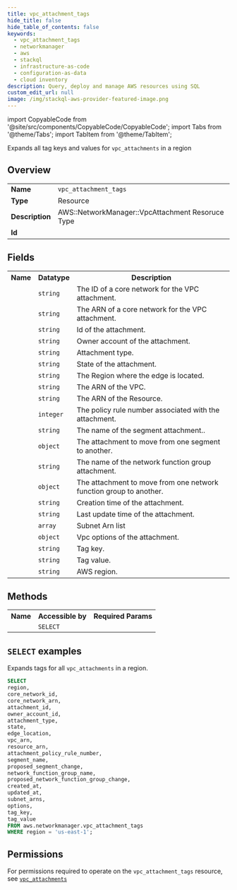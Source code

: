 ```yaml
---
title: vpc_attachment_tags
hide_title: false
hide_table_of_contents: false
keywords:
  - vpc_attachment_tags
  - networkmanager
  - aws
  - stackql
  - infrastructure-as-code
  - configuration-as-data
  - cloud inventory
description: Query, deploy and manage AWS resources using SQL
custom_edit_url: null
image: /img/stackql-aws-provider-featured-image.png
---
```


import CopyableCode from '@site/src/components/CopyableCode/CopyableCode';
import Tabs from '@theme/Tabs';
import TabItem from '@theme/TabItem';

Expands all tag keys and values for <code>vpc_attachments</code> in a region

## Overview
<table>
<tbody>
<tr><td><b>Name</b></td><td><code>vpc_attachment_tags</code></td></tr>
<tr><td><b>Type</b></td><td>Resource</td></tr>
<tr><td><b>Description</b></td><td>AWS::NetworkManager::VpcAttachment Resoruce Type</td></tr>
<tr><td><b>Id</b></td><td><CopyableCode code="aws.networkmanager.vpc_attachment_tags" /></td></tr>
</tbody>
</table>

## Fields
<table>
<tbody>
<tr><th>Name</th><th>Datatype</th><th>Description</th></tr><tr><td><CopyableCode code="core_network_id" /></td><td><code>string</code></td><td>The ID of a core network for the VPC attachment.</td></tr>
<tr><td><CopyableCode code="core_network_arn" /></td><td><code>string</code></td><td>The ARN of a core network for the VPC attachment.</td></tr>
<tr><td><CopyableCode code="attachment_id" /></td><td><code>string</code></td><td>Id of the attachment.</td></tr>
<tr><td><CopyableCode code="owner_account_id" /></td><td><code>string</code></td><td>Owner account of the attachment.</td></tr>
<tr><td><CopyableCode code="attachment_type" /></td><td><code>string</code></td><td>Attachment type.</td></tr>
<tr><td><CopyableCode code="state" /></td><td><code>string</code></td><td>State of the attachment.</td></tr>
<tr><td><CopyableCode code="edge_location" /></td><td><code>string</code></td><td>The Region where the edge is located.</td></tr>
<tr><td><CopyableCode code="vpc_arn" /></td><td><code>string</code></td><td>The ARN of the VPC.</td></tr>
<tr><td><CopyableCode code="resource_arn" /></td><td><code>string</code></td><td>The ARN of the Resource.</td></tr>
<tr><td><CopyableCode code="attachment_policy_rule_number" /></td><td><code>integer</code></td><td>The policy rule number associated with the attachment.</td></tr>
<tr><td><CopyableCode code="segment_name" /></td><td><code>string</code></td><td>The name of the segment attachment..</td></tr>
<tr><td><CopyableCode code="proposed_segment_change" /></td><td><code>object</code></td><td>The attachment to move from one segment to another.</td></tr>
<tr><td><CopyableCode code="network_function_group_name" /></td><td><code>string</code></td><td>The name of the network function group attachment.</td></tr>
<tr><td><CopyableCode code="proposed_network_function_group_change" /></td><td><code>object</code></td><td>The attachment to move from one network function group to another.</td></tr>
<tr><td><CopyableCode code="created_at" /></td><td><code>string</code></td><td>Creation time of the attachment.</td></tr>
<tr><td><CopyableCode code="updated_at" /></td><td><code>string</code></td><td>Last update time of the attachment.</td></tr>
<tr><td><CopyableCode code="subnet_arns" /></td><td><code>array</code></td><td>Subnet Arn list</td></tr>
<tr><td><CopyableCode code="options" /></td><td><code>object</code></td><td>Vpc options of the attachment.</td></tr>
<tr><td><CopyableCode code="tag_key" /></td><td><code>string</code></td><td>Tag key.</td></tr>
<tr><td><CopyableCode code="tag_value" /></td><td><code>string</code></td><td>Tag value.</td></tr>
<tr><td><CopyableCode code="region" /></td><td><code>string</code></td><td>AWS region.</td></tr>
</tbody>
</table>

## Methods

<table>
<tbody>
  <tr>
    <th>Name</th>
    <th>Accessible by</th>
    <th>Required Params</th>
  </tr>
  <tr>
    <td><CopyableCode code="list_resources" /></td>
    <td><code>SELECT</code></td>
    <td><CopyableCode code="region" /></td>
  </tr>
</tbody>
</table>

## `SELECT` examples
Expands tags for all <code>vpc_attachments</code> in a region.
```sql
SELECT
region,
core_network_id,
core_network_arn,
attachment_id,
owner_account_id,
attachment_type,
state,
edge_location,
vpc_arn,
resource_arn,
attachment_policy_rule_number,
segment_name,
proposed_segment_change,
network_function_group_name,
proposed_network_function_group_change,
created_at,
updated_at,
subnet_arns,
options,
tag_key,
tag_value
FROM aws.networkmanager.vpc_attachment_tags
WHERE region = 'us-east-1';
```


## Permissions

For permissions required to operate on the <code>vpc_attachment_tags</code> resource, see <a href="/services/networkmanager/vpc_attachments/#permissions"><code>vpc_attachments</code></a>

